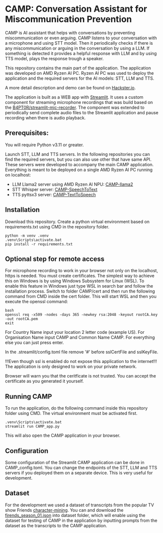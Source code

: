 # CAMP: Conversation Assistant for Miscommunication Prevention
CAMP is AI assistant that helps with conversations by preventing miscommunication or even arguing. CAMP listens to your conversation with a microphone and using STT model. Then it periodically checks if there is any miscommunication or arguing in the conversation by using a LLM. If something is detected it provides a helpful response with LLM and by using TTS model, plays the response trough a speaker.

This repository contains the main part of the application. The application was developed on AMD Ryzen AI PC. Ryzen AI PC was used to deploy the application and the required servers for the AI models: STT, LLM and TTS.

A more detail description and demo can be found on [Hackster.io](https://www.hackster.io/mhudo/camp-conversation-assistant-for-miscommunication-prevention-d76438).

The application is built as a WEB app with [Streamlit](https://streamlit.io/). It uses a custom component for streaming microphone recordings that was build based on the [B4PT0R/streamlit-mic-recorder](https://github.com/B4PT0R/streamlit-mic-recorder). The component was extended to periodically send complete audio files to the Streamlit application and pause recording when there is audio playback.

## Prerequisites:
You will require Python v3.11 or greater.

Launch STT, LLM and TTS servers. In the following repositories you can find the required servers, but you can also use other that have same API. These servers were developed to accompany the main CAMP application. Everything is meant to be deployed on a single AMD Ryzen AI PC running on localhost:
 - LLM Llama2 server using AMD Ryzen AI NPU: [CAMP-llama2](https://github.com/MHudomalj/CAMP-llama2)
 - STT Whisper server: [CAMP-SpeechToText](https://github.com/Da1aticus/CAMP-SpeechToText)
 - TTS pyttsx3 server: [CAMP-TextToSpeech](https://github.com/Da1aticus/CAMP-TextToSpeech)

## Installation
Download this repository. Create a python virtual environment based on requirements.txt using CMD in the repository folder.
```
python -m venv .venv
.venv\Scripts\activate.bat
pip install -r requirements.txt
```

## Optional step for remote access
For microphone recording to work in your browser not only on the localhost, https is needed. You must create certificates. The simplest way to achieve this on Windows is by using Windows Subsystem for Linux (WSL). To enable this feature in Windows just type WSL in search bar and follow the installation process. Switch to folder CAMP/cert and then run the following command from CMD inside the cert folder. This will start WSL and then you execute the openssl command:
```
bash
openssl req -x509 -nodes -days 365 -newkey rsa:2048 -keyout rootCA.key -out rootCA.pem
exit
```
For Country Name input your location 2 letter code (example US). For Organisation Name input CAMP and Common Name CAMP. For everything else you can just press enter.

In the .streamlit/config.toml file remove '#' before sslCertFile and sslKeyFile.

!!!Even though ssl is enabled do not expose this application to the internet!!! The application is only designed to work on your private network.

Browser will warn you that the ceritficate is not trusted. You can accept the certificate as you generated it yourself.

## Running CAMP
To run the application, do the following command inside this repository folder using CMD. The virtual environment must be activated first.
```
.venv\Scripts\activate.bat
streamlit run CAMP_app.py
```
This will also open the CAMP application in your browser.

## Configuration
Some configuration of the Streamlit CAMP application can be done in CAMP_config.toml. You can change the endpoints of the STT, LLM and TTS servers if you deployed them on a separate device. This is very useful for development.

## Dataset
For the development we used a dataset of transcripts from the popular TV show Friends [character-mining](https://github.com/emorynlp/character-mining). You can and download the [firends_season_01.json](https://github.com/emorynlp/character-mining/blob/master/json/friends_season_01.json) into dataset folder, which will enable using the dataset for testing of CAMP in the application by inputting prompts from the dataset as the transcripts to the CAMP application.
